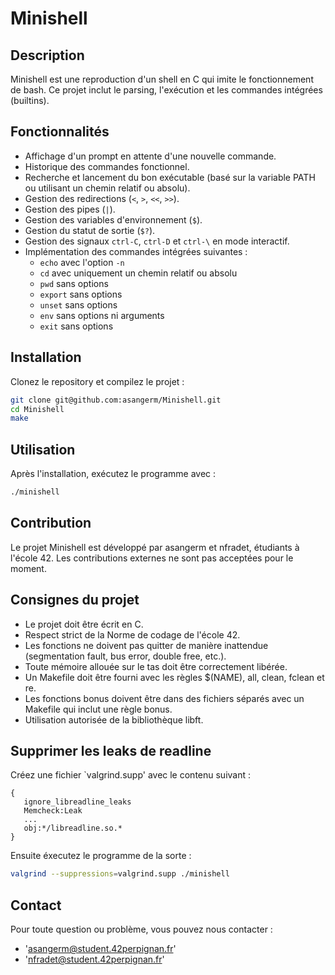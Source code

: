 # Minishell

## Description

Minishell est une reproduction d'un shell en C qui imite le fonctionnement de bash. Ce projet inclut le parsing, l'exécution et les commandes intégrées (builtins).

## Fonctionnalités

- Affichage d'un prompt en attente d'une nouvelle commande.
- Historique des commandes fonctionnel.
- Recherche et lancement du bon exécutable (basé sur la variable PATH ou utilisant un chemin relatif ou absolu).
- Gestion des redirections (`<`, `>`, `<<`, `>>`).
- Gestion des pipes (`|`).
- Gestion des variables d'environnement (`$`).
- Gestion du statut de sortie (`$?`).
- Gestion des signaux `ctrl-C`, `ctrl-D` et `ctrl-\` en mode interactif.
- Implémentation des commandes intégrées suivantes :
  - `echo` avec l'option `-n`
  - `cd` avec uniquement un chemin relatif ou absolu
  - `pwd` sans options
  - `export` sans options
  - `unset` sans options
  - `env` sans options ni arguments
  - `exit` sans options

## Installation

Clonez le repository et compilez le projet :

```sh
git clone git@github.com:asangerm/Minishell.git
cd Minishell
make
```

## Utilisation

Après l'installation, exécutez le programme avec :

```sh
./minishell
```

## Contribution

Le projet Minishell est développé par asangerm et nfradet, étudiants à l'école 42. Les contributions externes ne sont pas acceptées pour le moment.

## Consignes du projet

- Le projet doit être écrit en C.
- Respect strict de la Norme de codage de l'école 42.
- Les fonctions ne doivent pas quitter de manière inattendue (segmentation fault, bus error, double free, etc.).
- Toute mémoire allouée sur le tas doit être correctement libérée.
- Un Makefile doit être fourni avec les règles $(NAME), all, clean, fclean et re.
- Les fonctions bonus doivent être dans des fichiers séparés avec un Makefile qui inclut une règle bonus.
- Utilisation autorisée de la bibliothèque libft.

## Supprimer les leaks de readline

Créez une fichier `valgrind.supp' avec le contenu suivant :

```
{
   ignore_libreadline_leaks
   Memcheck:Leak
   ...
   obj:*/libreadline.so.*
}
```

Ensuite éxecutez le programme de la sorte :
```sh
valgrind --suppressions=valgrind.supp ./minishell
```

## Contact

Pour toute question ou problème, vous pouvez nous contacter :

- 'asangerm@student.42perpignan.fr'
- 'nfradet@student.42perpignan.fr'

